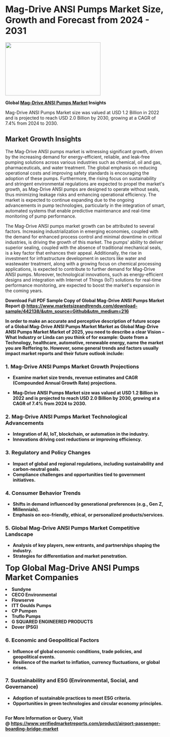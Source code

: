 <H1>Mag-Drive ANSI Pumps Market Size, Growth and Forecast from 2024 - 2031</H1><img class="aligncenter size-medium wp-image-584254" src="https://thirdeyenews.in/wp-content/uploads/2024/09/Global-Market-Research-300x168.jpeg" alt="" width="300" height="168" /><p><strong>Global&nbsp;<a href="https://www.marketsizeandtrends.com/download-sample/442138/&amp;utm_source=Github&utm_medium=216">Mag-Drive ANSI Pumps Market</a> Insights</strong></p><p>Mag-Drive ANSI Pumps Market size was valued at USD 1.2 Billion in 2022 and is projected to reach USD 2.0 Billion by 2030, growing at a CAGR of 7.4% from 2024 to 2030.</p><p><h2>Market Growth Insights</h2> <p>The Mag-Drive ANSI pumps market is witnessing significant growth, driven by the increasing demand for energy-efficient, reliable, and leak-free pumping solutions across various industries such as chemical, oil and gas, pharmaceuticals, and water treatment. The global emphasis on reducing operational costs and improving safety standards is encouraging the adoption of these pumps. Furthermore, the rising focus on sustainability and stringent environmental regulations are expected to propel the market's growth, as Mag-Drive ANSI pumps are designed to operate without seals, thus minimizing leakage risks and enhancing operational efficiency. The market is expected to continue expanding due to the ongoing advancements in pump technologies, particularly in the integration of smart, automated systems that enable predictive maintenance and real-time monitoring of pump performance.</p> <p><strong></strong></p> <p>The Mag-Drive ANSI pumps market growth can be attributed to several factors. Increasing industrialization in emerging economies, coupled with the demand for enhanced process control and minimal downtime in critical industries, is driving the growth of this market. The pumps' ability to deliver superior sealing, coupled with the absence of traditional mechanical seals, is a key factor that enhances their appeal. Additionally, the rise in investment for infrastructure development in sectors like water and wastewater treatment, along with a growing focus on chemical processing applications, is expected to contribute to further demand for Mag-Drive ANSI pumps. Moreover, technological innovations, such as energy-efficient designs and integration with Internet of Things (IoT) solutions for real-time performance monitoring, are expected to boost the market's expansion in the coming years.</p> <p><strong></p><p><span class=""><strong>Download Full PDF Sample Copy of Global Mag-Drive ANSI Pumps Market Report</strong> @ <a href="https://www.marketsizeandtrends.com/download-sample/442138/&amp;utm_source=Github&utm_medium=216" target="_blank">https://www.marketsizeandtrends.com/download-sample/442138/&amp;utm_source=Github&utm_medium=216</a></span></p><p>In order to make an accurate and perceptive description of future scope of a Global&nbsp;Mag-Drive ANSI Pumps Market Market as Global&nbsp;Mag-Drive ANSI Pumps Market Market of 2025, you need to describe a clear Vision &ndash; What Industry or Linda can you think of for example: Quote from a Technology, healthcare, automotive, renewable energy, name the market you are Reffering to. However, some general trends and factors usually impact market reports and their future outlook include:</p><h3>1.&nbsp;<strong>Mag-Drive ANSI Pumps Market Growth Projections</strong></h3><ul><li>Examine market size trends, revenue estimates and CAGR (Compounded Annual Growth Rate) projections.</li><li><p>Mag-Drive ANSI Pumps Market size was valued at USD 1.2 Billion in 2022 and is projected to reach USD 2.0 Billion by 2030, growing at a CAGR of 7.4% from 2024 to 2030.</p></li></ul><h3>2.&nbsp;<strong>Mag-Drive ANSI Pumps Market Technological Advancements</strong></h3><ul><li>Integration of AI, IoT, blockchain, or automation in the industry.</li><li>Innovations driving cost reductions or improving efficiency.</li></ul><h3>3.&nbsp;<strong>Regulatory and Policy Changes</strong></h3><ul><li>Impact of global and regional regulations, including sustainability and carbon-neutral goals.</li><li>Compliance challenges and opportunities tied to government initiatives.</li></ul><h3>4.&nbsp;<strong>Consumer Behavior Trends</strong></h3><ul><li>Shifts in demand influenced by generational preferences (e.g., Gen Z, Millennials).</li><li>Emphasis on eco-friendly, ethical, or personalized products/services.</li></ul><h3>5.&nbsp;<strong>Global Mag-Drive ANSI Pumps Market Competitive Landscape</strong></h3><ul><li>Analysis of key players, new entrants, and partnerships shaping the industry.</li><li>Strategies for differentiation and market penetration.</li></ul><p data-pm-slice="1 1 []"><span style="color: inherit; font-family: inherit; font-size: 25px;">Top Global Mag-Drive ANSI Pumps Market Companies</span></p><div class="" data-test-id=""><p><li>Sundyne</li><li> CECO Environmental</li><li> Flowserve</li><li> ITT Goulds Pumps</li><li> CP Pumpen</li><li> Truflo Pumps</li><li> G SQUARED ENGINEERED PRODUCTS</li><li> Dover (PSG)</li></p></div><h3>6.&nbsp;<strong>Economic and Geopolitical Factors</strong></h3><ul><li>Influence of global economic conditions, trade policies, and geopolitical events.</li><li>Resilience of the market to inflation, currency fluctuations, or global crises.</li></ul><h3>7.&nbsp;<strong>Sustainability and ESG (Environmental, Social, and Governance)</strong></h3><ul><li>Adoption of sustainable practices to meet ESG criteria.</li><li>Opportunities in green technologies and circular economy principles.</li></ul><h2><strong style="font-size: 14px;">For More Information or Query, Visit @&nbsp;</strong><a style="background-color: #ffffff; font-size: 14px;" href="https://www.marketsizeandtrends.com/report/mag-drive-ansi-pumps-market/" target="_blank">https://www.verifiedmarketreports.com/product/airport-passenger-boarding-bridge-market</a></h2>
